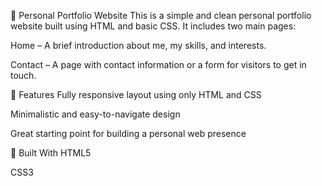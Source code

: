 🌟 Personal Portfolio Website
This is a simple and clean personal portfolio website built using HTML and basic CSS. It includes two main pages:

Home – A brief introduction about me, my skills, and interests.

Contact – A page with contact information or a form for visitors to get in touch.

📌 Features
Fully responsive layout using only HTML and CSS

Minimalistic and easy-to-navigate design

Great starting point for building a personal web presence

🧰 Built With
HTML5

CSS3

